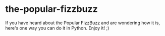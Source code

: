 # the-popular-fizzbuzz

If you have heard about the Popular FizzBuzz and are wondering how it is, here's one way you can do it in Python. Enjoy it!  ;)
